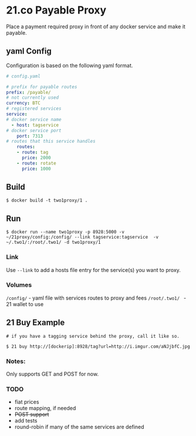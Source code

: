 # 21.co Payable Proxy

Place a payment required proxy in front of any docker service and make it payable.


## yaml Config

Configuration is based on the following yaml format.

```yaml
# config.yaml

# prefix for payable routes
prefix: /payable/
# not currently used
currency: BTC
# registered services
service:
# docker service name
  - host: tagservice
# docker service port
    port: 7313
# routes that this service handles
    routes:
    - route: tag
      price: 2000
    - route: rotate
      price: 1000

```

## Build
```
$ docker build -t two1proxy/1 .
```

## Run
```
$ docker run --name two1proxy -p 8928:5000 -v ~/21proxy/config:/config/ --link tagservice:tagservice  -v ~/.two1/:/root/.two1/ -d two1proxy/1
```

### Link
Use `--link` to add a hosts file entry for the service(s) you want to proxy.

### Volumes
`/config/` - yaml file with services routes to proxy and fees
`/root/.two1/ ` -  21 wallet to use

## 21 Buy Example
```
# if you have a tagging service behind the proxy, call it like so.

$ 21 buy http://[dockerip]:8928/tag?url=http://i.imgur.com/aNJjbfC.jpg

```

### Notes:

Only supports GET and POST for now.




### TODO

- fiat prices
- route mapping, if needed
- ~~POST support~~
- add tests
- round-robin if many of the same services are defined

